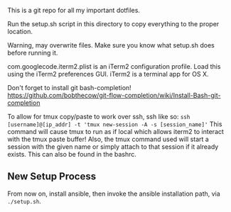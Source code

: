 This is a git repo for all my important dotfiles.

Run the setup.sh script in this directory to copy everything to the proper
location.

Warning, may overwrite files. Make sure you know what setup.sh does before
running it.

com.googlecode.iterm2.plist is an iTerm2 configuration profile. Load this
using the iTerm2 preferences GUI. iTerm2 is a terminal app for OS X.

Don't forget to install git bash-completion!
https://github.com/bobthecow/git-flow-completion/wiki/Install-Bash-git-completion

To allow for tmux copy/paste to work over ssh, ssh like so:
`ssh [username]@[ip_addr] -t 'tmux new-session -A -s [session_name]'`
This command will cause tmux to run as if local which allows iterm2 to interact
with the tmux paste buffer! Also, the tmux command used will start a session
with the given name or simply attach to that session if it already exists. This
can also be found in the bashrc.

## New Setup Process

From now on, install ansible, then invoke the ansible installation path, via
`./setup.sh`.
